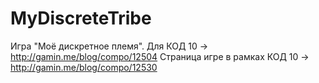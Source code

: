 MyDiscreteTribe
===============

Игра "Моё дискретное племя". Для КОД 10 -> http://gamin.me/blog/compo/12504
Страница игре в рамках КОД 10 -> http://gamin.me/blog/compo/12530
